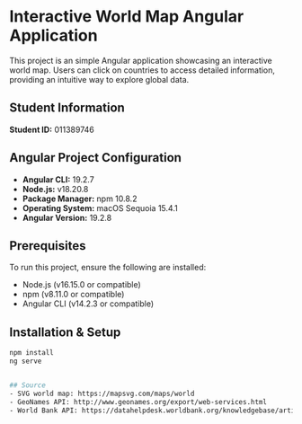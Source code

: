# Interactive World Map Angular Application
This project is an simple Angular application showcasing an interactive world map. Users can click on countries to access detailed information, providing an intuitive way to explore global data.

## Student Information
**Student ID:** 011389746

## Angular Project Configuration
- **Angular CLI:** 19.2.7
- **Node.js:** v18.20.8
- **Package Manager:** npm 10.8.2
- **Operating System:** macOS Sequoia 15.4.1
- **Angular Version:** 19.2.8

## Prerequisites
To run this project, ensure the following are installed:
- Node.js (v16.15.0 or compatible)
- npm (v8.11.0 or compatible)
- Angular CLI (v14.2.3 or compatible)

## Installation & Setup
```bash
npm install
ng serve


## Source
- SVG world map: https://mapsvg.com/maps/world
- GeoNames API: http://www.geonames.org/export/web-services.html
- World Bank API: https://datahelpdesk.worldbank.org/knowledgebase/articles/889392-about-the-indicators-api-documentation
